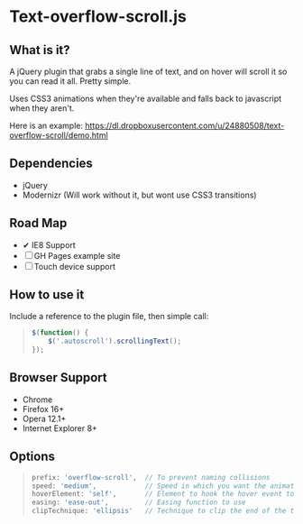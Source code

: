 Text-overflow-scroll.js
=======================

What is it?
-----------------
A jQuery plugin that grabs a single line of text, and on hover will scroll it so you can read it all. Pretty simple.

Uses CSS3 animations when they're available and falls back to javascript when they aren't.

Here is an example: https://dl.dropboxusercontent.com/u/24880508/text-overflow-scroll/demo.html

Dependencies
-----------------
- jQuery
- Modernizr (Will work without it, but wont use CSS3 transitions)


Road Map
-----------------
- ✔ IE8 Support
- ☐ GH Pages example site
- ☐ Touch device support

How to use it
-----------------
Include a reference to the plugin file, then simple call:
 > ```javascript
 > $(function() {
 >     $('.autoscroll').scrollingText();
 > });


Browser Support
-----------------
- Chrome
- Firefox 16+
- Opera 12.1+
- Internet Explorer 8+


Options
-----------------
 > ```javascript
 > prefix: 'overflow-scroll',  // To prevent naming collisions
 > speed: 'medium',            // Speed in which you want the animation to run
 > hoverElement: 'self',       // Element to hook the hover event to
 > easing: 'ease-out',         // Easing function to use
 > clipTechnique: 'ellipsis'   // Technique to clip the end of the text

